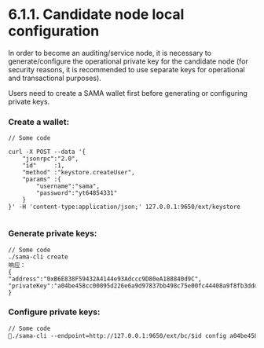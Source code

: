 # 6.1.1. Candidate node local configuration

In order to become an auditing/service node, it is necessary to generate/configure the operational private key for the candidate node (for security reasons, it is recommended to use separate keys for operational and transactional purposes).

Users need to create a SAMA wallet first before generating or configuring private keys.

### Create a wallet: &#x20;

```
// Some code

curl -X POST --data '{
    "jsonrpc":"2.0",
    "id"     :1,
    "method" :"keystore.createUser",
    "params" :{
        "username":"sama",
        "password":"yt64854331"
    }
}' -H 'content-type:application/json;' 127.0.0.1:9650/ext/keystore


```

### Generate private keys:

```
// Some code
./sama-cli create 
响应：
{
"address":"0xB6E838F59432A4144e93Adccc9D80eA188840d9C", "privateKey":"a04be458cc00095d226e6a9d97837bb498c75e00fc44408a9f8fb3ddd2fe9ad7" 
}
```

### Configure private keys:

```html
// Some code
./sama-cli --endpoint=http://127.0.0.1:9650/ext/bc/$id config a04be458cc00095d226e6a9d97837bb498c75e00fc44408a9f8fb3ddd2fe9ad7 sama yt64854331	



```
